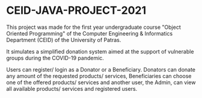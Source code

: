 # CEID-JAVA-PROJECT-2021

This project was made for the first year undergraduate course "Object Oriented Programming" of the Computer Engineering & Informatics Department (CEID) of the University of Patras.

It simulates a simplified donation system aimed at the support of vulnerable groups during the COVID-19 pandemic.

Users can register/ login as a Donator or a Beneficiary. Donators can donate any amount of the requested products/ services, Beneficiaries can choose one of the offered products/ services and another user, the Admin, can view all available products/ services and registered users.
